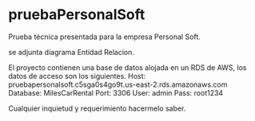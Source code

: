 # pruebaPersonalSoft

Prueba técnica presentada para la empresa Personal Soft.

se adjunta diagrama Entidad Relacion.

El proyecto contienen una base de datos alojada en un RDS de AWS, los datos de acceso son los siguientes.
Host: pruebapersonalsoft.c5sga0s4go9t.us-east-2.rds.amazonaws.com
Database: MilesCarRental
Port: 3306
User: admin
Pass: root1234

Cualquier inquietud y requerimiento hacermelo saber.
